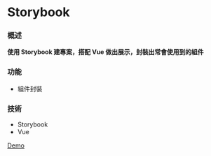 # Storybook

### 概述

**使用 Storybook 建專案，搭配 Vue 做出展示，封裝出常會使用到的組件**

### 功能

- 組件封裝

### 技術

- Storybook
- Vue

[Demo](https://howie12207.github.io/storybook/)

